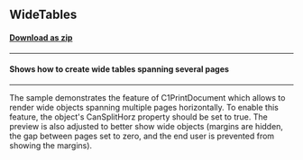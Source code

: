 ## WideTables
#### [Download as zip](https://grapecity.github.io/DownGit/#/home?url=https://github.com/GrapeCity/ComponentOne-WinForms-Samples/tree/master/Core\PrintDocument\WideTables)
____
#### Shows how to create wide tables spanning several pages
____
The sample demonstrates the feature of C1PrintDocument which allows to render wide objects spanning multiple pages horizontally.
To enable this feature, the object's CanSplitHorz property should be set to true.
The preview is also adjusted to better show wide objects (margins are hidden, the gap between pages set to zero, and the end user is prevented from showing the margins).
